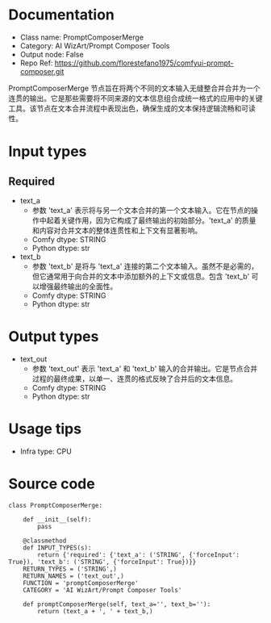 # Documentation
- Class name: PromptComposerMerge
- Category: AI WizArt/Prompt Composer Tools
- Output node: False
- Repo Ref: https://github.com/florestefano1975/comfyui-prompt-composer.git

PromptComposerMerge 节点旨在将两个不同的文本输入无缝整合并合并为一个连贯的输出。它是那些需要将不同来源的文本信息组合成统一格式的应用中的关键工具。该节点在文本合并流程中表现出色，确保生成的文本保持逻辑流畅和可读性。

# Input types
## Required
- text_a
    - 参数 'text_a' 表示将与另一个文本合并的第一个文本输入。它在节点的操作中起着关键作用，因为它构成了最终输出的初始部分。'text_a' 的质量和内容对合并文本的整体连贯性和上下文有显著影响。
    - Comfy dtype: STRING
    - Python dtype: str
- text_b
    - 参数 'text_b' 是将与 'text_a' 连接的第二个文本输入。虽然不是必需的，但它通常用于向合并的文本中添加额外的上下文或信息。包含 'text_b' 可以增强最终输出的全面性。
    - Comfy dtype: STRING
    - Python dtype: str

# Output types
- text_out
    - 参数 'text_out' 表示 'text_a' 和 'text_b' 输入的合并输出。它是节点合并过程的最终成果，以单一、连贯的格式反映了合并后的文本信息。
    - Comfy dtype: STRING
    - Python dtype: str

# Usage tips
- Infra type: CPU

# Source code
```
class PromptComposerMerge:

    def __init__(self):
        pass

    @classmethod
    def INPUT_TYPES(s):
        return {'required': {'text_a': ('STRING', {'forceInput': True}), 'text_b': ('STRING', {'forceInput': True})}}
    RETURN_TYPES = ('STRING',)
    RETURN_NAMES = ('text_out',)
    FUNCTION = 'promptComposerMerge'
    CATEGORY = 'AI WizArt/Prompt Composer Tools'

    def promptComposerMerge(self, text_a='', text_b=''):
        return (text_a + ', ' + text_b,)
```